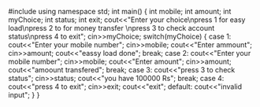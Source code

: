 
#include<iostream>
using namespace std;
int main()
{
    int mobile;
    int amount;
	int myChoice;
	int status;
    int exit;
	cout<<"Enter your choice\npress 1 for easy load\npress 2 to for money transfer \npress 3 to check account status\npress 4 to exit";
	cin>>myChoice;
	switch(myChoice)
	{
		case 1:
		cout<<"Enter your mobile number";
		cin>>mobile;
		cout<<"Enter ammount";
		cin>>amount;
		cout<<"eassy load done";
		break;
		case 2:
		cout<<"Enter your mobile number";
		cin>>mobile;
		cout<<"Enter amount";
		cin>>amount;
		cout<<"amoount transfered";
		break;
		case 3:
		cout<<"press 3 to check status";
		cin>>status;
		cout<<"you have 100000 Rs";
		break;
		case 4:
			cout<<"press 4 to exit";
			cin>>exit;
			cout<<"exit";
		default:
		cout<<"invalid input";
	}
}
